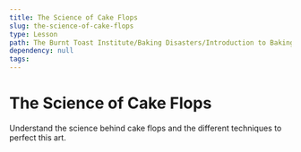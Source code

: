 ```yaml
---
title: The Science of Cake Flops
slug: the-science-of-cake-flops
type: Lesson
path: The Burnt Toast Institute/Baking Disasters/Introduction to Baking Disasters/Cakes And Cupcakes/The Science of Cake Flops
dependency: null
tags:
---
```


# The Science of Cake Flops

Understand the science behind cake flops and the different techniques to perfect this art.
